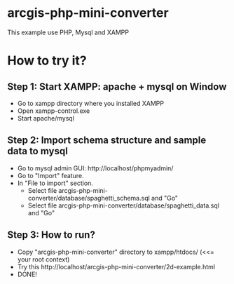 # arcgis-php-mini-converter
This example use PHP, Mysql and XAMPP
# How to try it?

## Step 1: Start XAMPP: apache + mysql on Window
- Go to xampp directory where you installed XAMPP
- Open xampp-control.exe 
- Start apache/mysql

## Step 2: Import schema structure and sample data to mysql
- Go to mysql admin GUI: http://localhost/phpmyadmin/
- Go to "Import" feature. 
- In "File to import" section.
  - Select file arcgis-php-mini-converter/database/spaghetti_schema.sql and "Go"
  - Select file arcgis-php-mini-converter/database/spaghetti_data.sql and "Go"

## Step 3: How to run?
- Copy "arcgis-php-mini-converter" directory to xampp/htdocs/ (<<= your root context)
- Try this http://localhost/arcgis-php-mini-converter/2d-example.html
- DONE!
